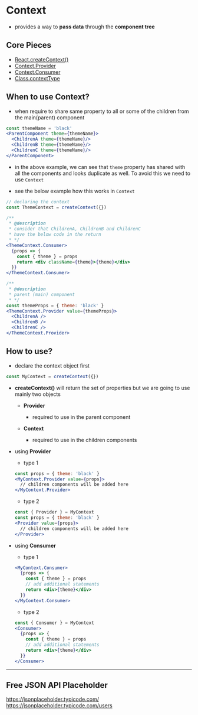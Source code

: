 # Context

- provides a way to **pass data** through the **component tree**

## Core Pieces

- [React.createContext()](https://reactjs.org/docs/context.html#reactcreatecontext)
- [Context.Provider](https://reactjs.org/docs/context.html#contextprovider)
- [Context.Consumer](https://reactjs.org/docs/context.html#contextconsumer)
- [Class.contextType](https://reactjs.org/docs/context.html#classcontexttype)

## When to use Context?

- when require to share same property to all or some of the children from the main(parent) component

```jsx
const themeName = 'black'
<ParentComponent theme={themeName}>
  <ChildrenA theme={themeName}/>
  <ChildrenB theme={themeName}/>
  <ChildrenC theme={themeName}/>
</ParentComponent>
```

- in the above example, we can see that `theme` property has shared with all the components and looks duplicate as well. To avoid this we need to use `Context`

- see the below example how this works in `Context`

```jsx
// declaring the context
const ThemeContext = createContext({})

/**
 * @description
 * consider that ChildrenA, ChildrenB and ChildrenC
 * have the below code in the return
 * */
<ThemeContext.Consumer>
  {props => {
    const { theme } = props
    return <div className={theme}>{theme}</div>
  }}
</ThemeContext.Consumer>

/**
 * @description
 * parent (main) component
 * */
const themeProps = { theme: 'black' }
<ThemeContext.Provider value={themeProps}>
  <ChildrenA />
  <ChildrenB />
  <ChildrenC />
</ThemeContext.Provider>
```

## How to use?

- declare the context object first

```jsx
const MyContext = createContext({})
```

- **createContext()** will return the set of properties but we are going to use mainly two objects

  - **Provider**

    - required to use in the parent component

  - **Context**

    - required to use in the children components

- using **Provider**

  - type 1

  ```jsx
  const props = { theme: 'black' }
  <MyContext.Provider value={props}>
    // children components will be added here
  </MyContext.Provider>
  ```

  - type 2

  ```jsx
  const { Provider } = MyContext
  const props = { theme: 'black' }
  <Provider value={props}>
    // children components will be added here
  </Provider>
  ```

- using **Consumer**

  - type 1

  ```jsx
  <MyContext.Consumer>
    {props => {
      const { theme } = props
      // add additional statements
      return <div>{theme}</div>
    }}
  </MyContext.Consumer>
  ```

  - type 2

  ```jsx
  const { Consumer } = MyContext
  <Consumer>
    {props => {
      const { theme } = props
      // add additional statements
      return <div>{theme}</div>
    }}
  </Consumer>
  ```

---

## Free JSON API Placeholder

https://jsonplaceholder.typicode.com/
https://jsonplaceholder.typicode.com/users
